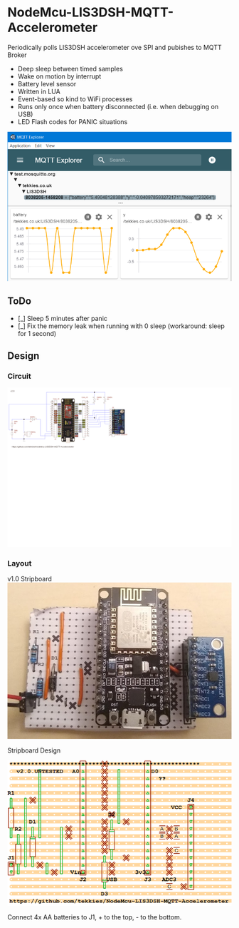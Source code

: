 # NodeMcu-LIS3DSH-MQTT-Accelerometer

Periodically polls LIS3DSH accelerometer ove SPI and pubishes to MQTT Broker

* Deep sleep between timed samples
* Wake on motion by interrupt
* Battery level sensor
* Written in LUA
* Event-based so kind to WiFi processes
* Runs only once when battery disconnected (i.e. when debugging on USB)
* LED Flash codes for PANIC situations

![MQTT Explorer Chart](doc/MQTT-Explorer-Chart.png)


## ToDo
- [_] Sleep 5 minutes after panic
- [_] Fix the memory leak when running with 0 sleep (workaround: sleep for 1 second)

## Design

### Circuit
![Circuit Diagram](src/Circuit-Diagram-TinyCAD.png)

### Layout

v1.0 Stripboard
![Stripboard Layout](doc/Assembled-Board.jpg)

Stripboard Design

![Stripboard Layout](src/Stripboard-Layout.VeeCAD.png)

Connect 4x AA batteries to J1, + to the top, - to the bottom.


